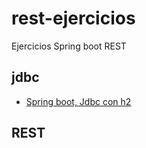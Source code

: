 # rest-ejercicios
Ejercicios Spring boot REST

## jdbc

 - [Spring boot, Jdbc con h2](/spring-boot-jdbc-with-h2)

## REST
